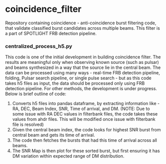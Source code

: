 # coincidence_filter
Repository containing coincidence - anti-coincidence burst filtering code, that validate classified burst candidates across multiple beams. This filter is a part of SPOTLIGHT FRB detection pipeline.

### centralized_process_h5.py
This code is one of the initial development in building coincidence filter. The results are meaningful only when observing known source (such as pulsar) and beams synthesized in a way that the source lie in the central beam. The data can be processed using many ways - real-time FRB detection pipeline, folding, Pulsar search pipeline, or single pulse search - but as this code takes h5 files as input, the data should be processed only using FRB detection pipeline. For other methods, the development is under progress. Below is brief outline of code: 
1. Converts h5 files into pandas dataframe, by extracting information like - RA, DEC, Beam Index, SNR, Time of arrival, and DM. (NOTE: Due to some issue with RA DEC values in filterbank files, the code takes these values from ahdr files. This will be modified once issue with filterbank file is resolved)
2. Given the central beam index, the code looks for highest SNR burst from central beam and gets its time of arrival.
3. The code then fetches the bursts that had this time of arrival across all beams.
4. The SNR Map is then plot for these sorted burst, but first ensuring it has DM variation within expected range of DM distribution. 
